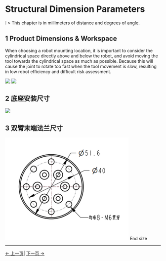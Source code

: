 # Structural Dimension Parameters

❕ > This chapter is in millimeters of distance and degrees of angle.

## 1 Product Dimensions & Workspace
  When choosing a robot mounting location, it is important to consider the cylindrical space directly above and below the robot, and avoid moving the tool towards the cylindrical space as much as possible. Because this will cause the joint to rotate too fast when the tool movement is slow, resulting in low robot efficiency and difficult risk assessment.

<img src="../resources/2-ProductFeature/产品尺寸.png " width="400" height="auto" />


<img src="../resources/2-ProductFeature/工作空间.png " width="800" height="auto" />  

            

## 2 底座安装尺寸

<img src="../resources/2-ProductFeature/底座尺寸.png " width="400" height="auto" />



## 3 双臂末端法兰尺寸
<img src="../resources/2-ProductFeature/末端法兰.png" width="400" height="auto" />
End size


---

[← 上一页](../2-ProductFeature/2.2-ControlCoreParameter.md)| [下一页 →](../2-ProductFeature/2.4-ElectricalCharacteristicParameter.md)